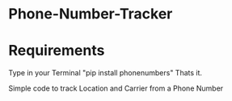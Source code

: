 # Phone-Number-Tracker

# Requirements
Type in your Terminal "pip install phonenumbers"
Thats it.

Simple code to track Location and Carrier from a Phone Number
